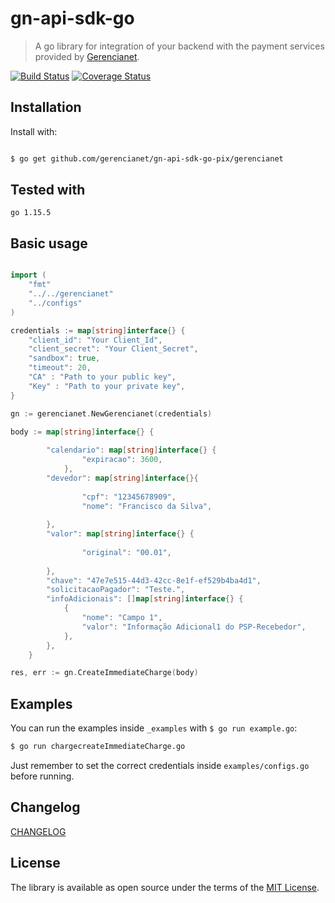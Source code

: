 # gn-api-sdk-go

> A go library for integration of your backend with the payment services
provided by [Gerencianet](http://gerencianet.com.br).

[![Build Status](https://travis-ci.org/gerencianet/gn-api-sdk-go.svg)](https://travis-ci.org/gerencianet/gn-api-sdk-go)
[![Coverage Status](https://coveralls.io/repos/github/gerencianet/gn-api-sdk-go/badge.svg?branch=master)](https://coveralls.io/github/gerencianet/gn-api-sdk-go?branch=master)

## Installation

Install with:

```bash

$ go get github.com/gerencianet/gn-api-sdk-go-pix/gerencianet
```
## Tested with
```
go 1.15.5

```
## Basic usage

```go

import (
	"fmt"
	"../../gerencianet"
	"../configs"
)

credentials := map[string]interface{} {
    "client_id": "Your Client_Id",
	"client_secret": "Your Client_Secret",
	"sandbox": true,
	"timeout": 20,
	"CA" : "Path to your public key",
	"Key" : "Path to your private key",
}

gn := gerencianet.NewGerencianet(credentials)

body := map[string]interface{} {
		
		"calendario": map[string]interface{} {
				"expiracao": 3600,
			},
		"devedor": map[string]interface{}{
			
				"cpf": "12345678909",
				"nome": "Francisco da Silva",
			
		},
		"valor": map[string]interface{} {
			
				"original": "00.01",
			
		},
		"chave": "47e7e515-44d3-42cc-8e1f-ef529b4ba4d1",
		"solicitacaoPagador": "Teste.",
		"infoAdicionais": []map[string]interface{} {
			{
				"nome": "Campo 1",
				"valor": "Informação Adicional1 do PSP-Recebedor",
			},
		},
	}

res, err := gn.CreateImmediateCharge(body)

```

## Examples

You can run the examples inside `_examples` with
`$ go run example.go`:

```bash
$ go run chargecreateImmediateCharge.go
```

Just remember to set the correct credentials inside `examples/configs.go` before running.



## Changelog

[CHANGELOG](CHANGELOG.md)


## License

The library is available as open source under the terms of the [MIT License](LICENSE).
